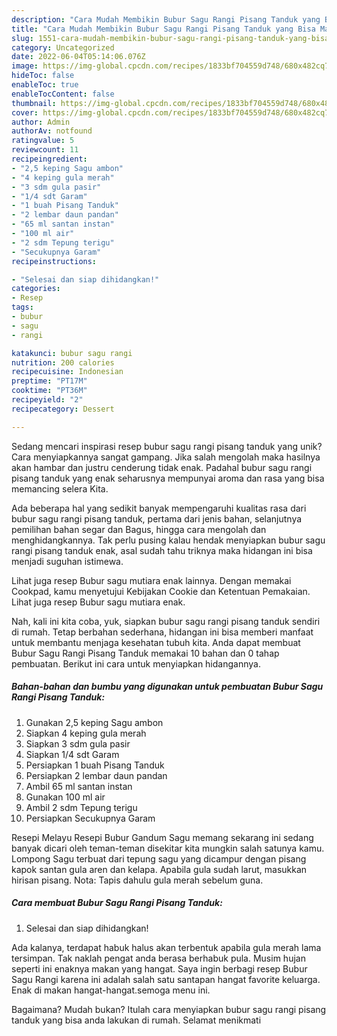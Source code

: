 ```yaml
---
description: "Cara Mudah Membikin Bubur Sagu Rangi Pisang Tanduk yang Bisa Manjain Lidah"
title: "Cara Mudah Membikin Bubur Sagu Rangi Pisang Tanduk yang Bisa Manjain Lidah"
slug: 1551-cara-mudah-membikin-bubur-sagu-rangi-pisang-tanduk-yang-bisa-manjain-lidah
category: Uncategorized
date: 2022-06-04T05:14:06.076Z
image: https://img-global.cpcdn.com/recipes/1833bf704559d748/680x482cq70/bubur-sagu-rangi-pisang-tanduk-foto-resep-utama.jpg
hideToc: false
enableToc: true
enableTocContent: false
thumbnail: https://img-global.cpcdn.com/recipes/1833bf704559d748/680x482cq70/bubur-sagu-rangi-pisang-tanduk-foto-resep-utama.jpg
cover: https://img-global.cpcdn.com/recipes/1833bf704559d748/680x482cq70/bubur-sagu-rangi-pisang-tanduk-foto-resep-utama.jpg
author: Admin
authorAv: notfound
ratingvalue: 5
reviewcount: 11
recipeingredient:
- "2,5 keping Sagu ambon"
- "4 keping gula merah"
- "3 sdm gula pasir"
- "1/4 sdt Garam"
- "1 buah Pisang Tanduk"
- "2 lembar daun pandan"
- "65 ml santan instan"
- "100 ml air"
- "2 sdm Tepung terigu"
- "Secukupnya Garam"
recipeinstructions:

- "Selesai dan siap dihidangkan!"
categories:
- Resep
tags:
- bubur
- sagu
- rangi

katakunci: bubur sagu rangi 
nutrition: 200 calories
recipecuisine: Indonesian
preptime: "PT17M"
cooktime: "PT36M"
recipeyield: "2"
recipecategory: Dessert

---
```





Sedang mencari inspirasi resep bubur sagu rangi pisang tanduk yang unik? Cara menyiapkannya sangat gampang. Jika salah mengolah maka hasilnya akan hambar dan justru cenderung tidak enak. Padahal bubur sagu rangi pisang tanduk yang enak seharusnya mempunyai aroma dan rasa yang bisa memancing selera Kita.





Ada beberapa hal yang sedikit banyak mempengaruhi kualitas rasa dari bubur sagu rangi pisang tanduk, pertama dari jenis bahan, selanjutnya pemilihan bahan segar dan Bagus, hingga cara mengolah dan menghidangkannya. Tak perlu pusing kalau hendak menyiapkan bubur sagu rangi pisang tanduk enak,      asal sudah tahu triknya maka hidangan ini bisa menjadi suguhan istimewa.














Lihat juga resep Bubur sagu mutiara enak lainnya. Dengan memakai Cookpad, kamu menyetujui Kebijakan Cookie dan Ketentuan Pemakaian. Lihat juga resep Bubur sagu mutiara enak.






Nah, kali ini kita coba, yuk, siapkan bubur sagu rangi pisang tanduk sendiri di rumah. Tetap berbahan sederhana, hidangan ini bisa memberi manfaat untuk membantu menjaga kesehatan tubuh kita. Anda dapat membuat Bubur Sagu Rangi Pisang Tanduk memakai 10 bahan dan 0 tahap pembuatan. Berikut ini cara untuk menyiapkan hidangannya.

<!--inarticleads1-->

##### Bahan-bahan dan bumbu yang digunakan untuk pembuatan Bubur Sagu Rangi Pisang Tanduk:

1. Gunakan 2,5 keping Sagu ambon
1. Siapkan 4 keping gula merah
1. Siapkan 3 sdm gula pasir
1. Siapkan 1/4 sdt Garam
1. Persiapkan 1 buah Pisang Tanduk
1. Persiapkan 2 lembar daun pandan
1. Ambil 65 ml santan instan
1. Gunakan 100 ml air
1. Ambil 2 sdm Tepung terigu
1. Persiapkan Secukupnya Garam


Resepi Melayu Resepi Bubur Gandum Sagu memang sekarang ini sedang banyak dicari oleh teman-teman disekitar kita mungkin salah satunya kamu. Lompong Sagu terbuat dari tepung sagu yang dicampur dengan pisang kapok santan gula aren dan kelapa. Apabila gula sudah larut, masukkan hirisan pisang. Nota: Tapis dahulu gula merah sebelum guna. 

<!--inarticleads2-->

##### Cara membuat Bubur Sagu Rangi Pisang Tanduk:


1. Selesai dan siap dihidangkan!

Ada kalanya, terdapat habuk halus akan terbentuk apabila gula merah lama tersimpan. Tak naklah pengat anda berasa berhabuk pula. Musim hujan seperti ini enaknya makan yang hangat. Saya ingin berbagi resep Bubur Sagu Rangi karena ini adalah salah satu santapan hangat favorite keluarga. Enak di makan hangat-hangat.semoga menu ini. 

Bagaimana? Mudah bukan? Itulah cara menyiapkan bubur sagu rangi pisang tanduk yang bisa anda lakukan di rumah. Selamat menikmati
